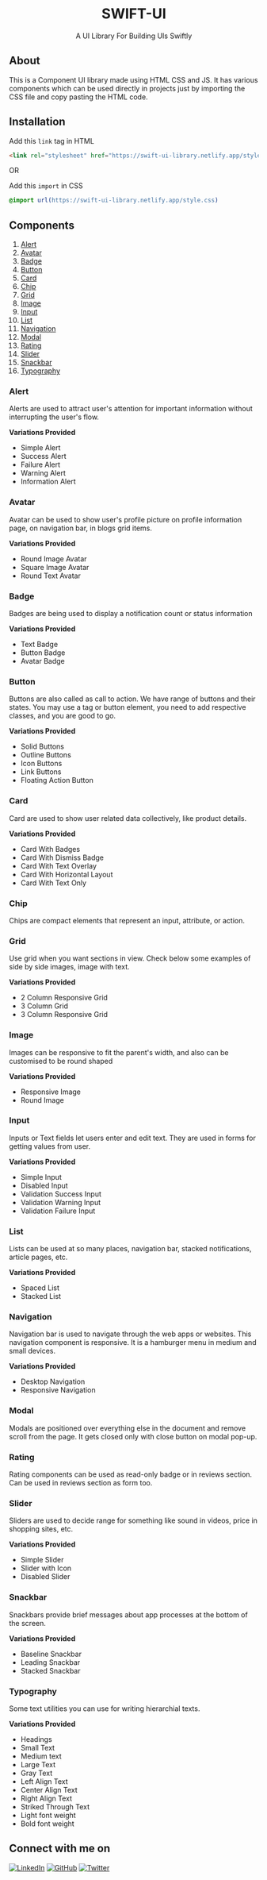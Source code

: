 <div align="center">

# SWIFT-UI
A UI Library For Building UIs Swiftly
</div>

## About
This is a Component UI library made using HTML CSS and JS. It has various components which can be used directly in projects just by importing the CSS file and copy pasting the HTML code.

## Installation

Add this `link` tag in HTML
```html
<link rel="stylesheet" href="https://swift-ui-library.netlify.app/style.css" />
```

OR

Add this `import` in CSS
```css
@import url(https://swift-ui-library.netlify.app/style.css)
```

## Components
1. [Alert](#alert)
2. [Avatar](#avatar)
3. [Badge](#badge)
4. [Button](#button)
5. [Card](#card)
6. [Chip](#chip)
7. [Grid](#grid)
8. [Image](#image)
9. [Input](#input)
10. [List](#list)
11. [Navigation](#navigation)
12. [Modal](#modal)
13. [Rating](#rating)
14. [Slider](#slider)
15. [Snackbar](#snackbar)
16. [Typography](#typography)

### Alert
Alerts are used to attract user's attention for important information without interrupting the user's flow.

**Variations Provided**
- Simple Alert
- Success Alert
- Failure Alert
- Warning Alert
- Information Alert

### Avatar
Avatar can be used to show user's profile picture on profile information page, on navigation bar, in blogs grid items.

**Variations Provided**
- Round Image Avatar
- Square Image Avatar
- Round Text Avatar

### Badge
Badges are being used to display a notification count or status information

**Variations Provided**
- Text Badge
- Button Badge
- Avatar Badge

### Button
Buttons are also called as call to action. We have range of buttons and their states. You may use a tag or button element, you need to add respective classes, and you are good to go.

**Variations Provided**
- Solid Buttons
- Outline Buttons
- Icon Buttons
- Link Buttons
- Floating Action Button

### Card
Card are used to show user related data collectively, like product details.

**Variations Provided**
- Card With Badges
- Card With Dismiss Badge
- Card With Text Overlay
- Card With Horizontal Layout
- Card With Text Only

### Chip
Chips are compact elements that represent an input, attribute, or action.

### Grid
Use grid when you want sections in view. Check below some examples of side by side images, image with text.

**Variations Provided**
- 2 Column Responsive Grid
- 3 Column Grid
- 3 Column Responsive Grid

### Image
Images can be responsive to fit the parent's width, and also can be customised to be round shaped

**Variations Provided**
- Responsive Image
- Round Image

### Input
Inputs or Text fields let users enter and edit text. They are used in forms for getting values from user.

**Variations Provided**
- Simple Input
- Disabled Input
- Validation Success Input
- Validation Warning Input
- Validation Failure Input

### List
Lists can be used at so many places, navigation bar, stacked notifications, article pages, etc.

**Variations Provided**
- Spaced List
- Stacked List

### Navigation
Navigation bar is used to navigate through the web apps or websites. This navigation component is responsive. It is a hamburger menu in medium and small devices.

**Variations Provided**
- Desktop Navigation
- Responsive Navigation

### Modal
Modals are positioned over everything else in the document and remove scroll from the page. It gets closed only with close button on modal pop-up.

### Rating
Rating components can be used as read-only badge or in reviews section. Can be used in reviews section as form too.

### Slider
Sliders are used to decide range for something like sound in videos, price in shopping sites, etc.

**Variations Provided**
- Simple Slider
- Slider with Icon
- Disabled Slider

### Snackbar
Snackbars provide brief messages about app processes at the bottom of the screen.

**Variations Provided**
- Baseline Snackbar
- Leading Snackbar
- Stacked Snackbar

### Typography
Some text utilities you can use for writing hierarchial texts.

**Variations Provided**
- Headings
- Small Text
- Medium text
- Large Text
- Gray Text
- Left Align Text
- Center Align Text
- Right Align Text
- Striked Through Text
- Light font weight
- Bold font weight

## Connect with me on

[![LinkedIn](	https://img.shields.io/badge/LINKEDIN-10?logo=linkedin&color=blue)](https://www.linkedin.com/in/shraddha-1402/)
[![GitHub](	https://img.shields.io/badge/GITHUB-10?logo=github&color=black)](https://github.com/shraddha-1402)
[![Twitter](	https://img.shields.io/badge/TWITTER-10?logo=twitter&logoColor=white&color=blue)](https://twitter.com/ShraddhaGupta08)
